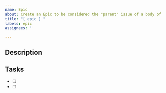 ```yaml
---
name: Epic
about: Create an Epic to be considered the "parent" issue of a body of work.
title: "[ epic ] "
labels: epic
assignees: ''

---
```


## Description

## Tasks
<!-- Reference issues that are encompassed by this epic. -->

- [ ]
- [ ]
